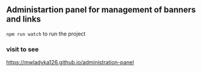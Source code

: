 ## Administartion panel for management of banners and links

`npm run watch` to run the project

### visit to see

https://mwladyka126.github.io/administration-panel

